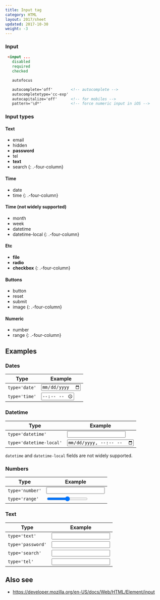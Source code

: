 ```yaml
---
title: Input tag
category: HTML
layout: 2017/sheet
updated: 2017-10-30
weight: -3
---
```


### Input

```html
 <input ...
   disabled
   required
   checked
```

```html
   autofocus
```

```html
   autocomplete='off'        <!-- autocomplete -->
   autocompletetype='cc-exp'
   autocapitalize='off'      <!-- for mobiles -->
   pattern='\d*'             <!-- force numeric input in iOS -->
```

### Input types

#### Text

* email
* hidden
* **password**
* tel
* **text**
* search
{: .-four-column}

#### Time

* date
* time
{: .-four-column}

#### Time (not widely supported)

* month
* week
* datetime
* datetime-local
{: .-four-column}

#### Etc

* **file**
* **radio**
* **checkbox**
{: .-four-column}

#### Buttons

* button
* reset
* submit
* image
{: .-four-column}

#### Numeric

* number
* range
{: .-four-column}

## Examples

### Dates

| Type | Example |
| --- | --- |
| `type='date'` | <input type='date'> |
| `type='time'` | <input type='time'> |

### Datetime

| Type | Example |
| --- | --- |
| `type='datetime'` | <input type='datetime'> |
| `type='datetime-local'` | <input type='datetime-local'> |

`datetime` and `datetime-local` fields are not widely supported.

### Numbers

| Type | Example |
| --- | --- |
| `type='number'` | <input type='number'> |
| `type='range'` | <input type='range'> |

### Text

| Type | Example |
| --- | --- |
| `type='text'` | <input type='text'> |
| `type='password'` | <input type='password'> |
| `type='search'` | <input type='search'> |
| `type='tel'` | <input type='tel'> |

## Also see

 * <https://developer.mozilla.org/en-US/docs/Web/HTML/Element/input>
